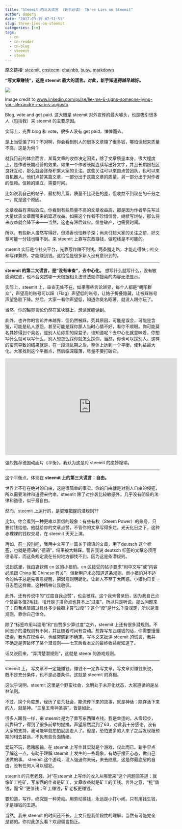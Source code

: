 ```yaml
---
title: "Steemit 的三大谎言 （新手必读） Three Lies on Steemit"
author: dapeng
date: "2017-09-19 07:51:51"
slug: three-lies-on-steemit
categories: [cn]
tags: 
  - cn
  - cn-reader
  - cn-blog
  - steemit
  - steem
---
```


原文链接: [steemit](https://steemit.com/cn/@dapeng/three-lies-on-steemit), [cnsteem](https://cnsteem.com/cn/@dapeng/three-lies-on-steemit), [chainbb](https://chainbb.com/cn/@dapeng/three-lies-on-steemit), [busy](https://busy.org/cn/@dapeng/three-lies-on-steemit), [markdown](https://raw.githubusercontent.com/pzhaonet/steem_mirror/master/content/post/three-lies-on-steemit.md)

**“写文章赚钱”，这是 steemit 最大的谎言。对此，新手知道得越早越好。**


![](https://media.licdn.com/mpr/mpr/AAEAAQAAAAAAAAZJAAAAJDExYTZjNDZjLTk4ODItNDAyOS04MjFiLTJhYTFiYjU2Zjk3MA.jpg)


Image credit to www.linkedin.com/pulse/lie-me-6-signs-someone-lying-you-alexandre-marins-augusto


Blog, vote and get paid.  这大概是 steemit 对外宣传的最大噱头，也是吸引很多人（包括我）来 steemit 的主要原因。


 实际上，光靠 blog 和 vote，很多人没有 get paid，悻悻而去。


是上当受骗了吗？不对啊，你会看到别人的很多文章赚了很多钱，哪怕读起来质量不高。这是为何？


就我目前的体会而言，某篇文章的收益决定因素，除了文章质量本身，很大程度上，是作者长期经营的效果。如果一个作者长期连续写出好文字，并且长期跟社区良好互动，那么就会逐渐积累大家的关注。这些关注可以来自点赞团队，也可以来自机器人。他们点赞某篇文章，一部分出于这篇文章的质量，另一部分出于对作者的信赖。信赖的建立，需要时间。


比如说我自己的帖子，最初的几篇，质量不比现在的差，但收益不到现在的千分之一，就是这个原因。


文章收益有滞后效应。你看到有些质量不高的文章收益高，那是因为作者早先写过大量优质文章而带来的延迟收益。如果这个作者不珍惜信誉，继续写烂帖，那么将来收益就会降下来——当然，这也有滞后效应。信誉破产，也需要时间。


所以，有些新人虽然写得好，但酒香也怕巷子深；尚未引起大家的关注之前，好文章可能一分钱也赚不到。来 steemit 上靠写东西赚钱，做短线是不可能的。


steemit 实际是个社交平台，光靠写作赚不到钱。两条腿走路，才能走得快；社交和写作兼顾，才能赚到钱。这恰恰是很多新人没有意识到的。


------


**steemit 的第二大谎言，是“没有审查”，去中心化。** 想写什么就写什么，没有敏感词过滤，也不会突然哪一天根据相关法律法规你搜索的内容无法显示。


实际上，steemit 上，审查无处不在。如果哪些言论越界，每个人都是“朝阳群众”，声望高的账号可以踩（Flag）声望低的账号，让帖子折叠隐藏，让被踩账号声望急剧下降。然后，大家一看你声望低，知道你臭名昭著，就没人跟你玩了。


当然，你的越界言论仍然在区块链上，想读就能读到。


此外，也许你的言论并未越界，但仍然被踩，究其原因，可能是误会，可能是含冤，可能是私人恩怨，甚至可能是踩你那人当时心情不好，看你不顺眼。你可能莫名其妙得到个臭名，是别人给你扣的屎盆子。谁知道呢？去中心化就意味着，你想写什么就可以写什么，别人想怎么踩你就怎么踩你。当然，你也可以踩别人。这样的蛮荒导致的结果就是，在一段混乱期之后，整体上达到一个平衡，使利益最大化。大家找到这个平衡点，然后临深履薄，尽量不要打破它。


<iframe width="560" height="315" src="https://www.youtube.com/embed/vZiEt5RUYSk" frameborder="0" allowfullscreen></iframe>


强烈推荐德国动画片《平衡》。我认为这是对 steemit 的绝妙隐喻。


------


这个平衡点，体现在 **steemit 上的第三大谎言：自由。**


世界上不存在绝对的自由，这是很简单的事实。你的自由就是对别人自由的侵犯，所以需要法律和道德来约束。steemit 除了对抄袭比较敏感外，几乎没有明显的法律和道德，似乎最自由。


然而，steemit 上运行的，是更难把握的潜规则??


比如，你会看到一种更难以置信的现象：有些有权（Steem Power）的账号，只要付钱给他，他就给你的文章点赞，不管你的文章写得多烂。光天化日之下，这种赤裸裸的钱权交易，在 steemit 天天上演。


再如，[前一段时间](https://steemit.com/cn/@dapeng/steem)，我用中文写了一篇关于德语的文章，用了deutsch 这个标签，也就是德语的“德语”，结果被大鲸踩，警告我说 deutsch 标签的文章必须用德语写，而这条规定我在任何地方都找不到，因为这是条潜规则。


说到这里，我由衷钦佩 cn 区的小猎豹。cn 区接受的帖子要求“用中文写”或“内容必须跟 China 和 Chinese 有关”，但新用户未必知道这条规则。而小猎豹对不适合的帖子总是先善意提醒，把潜规则明朗化，让新人不至于太困惑。小猎豹日复一日志愿这样做，这种精神让我敬佩。


此外，还有传说中的“过度自我点赞”，也会被踩。这个我未曾亲历，因为我自己点个赞最多值2毛钱，甩开膀子拼命点也算不上“过度”，所以只是听说。那么问题来了：自我点赞超过具体多少数额才算“过度”？这个“度”是什么？没规定，所以是潜规则，靠你自己体会。


除了“标签咋用叫滥用”和“自赞多少算过度”之外，steemit 上还有很多潜规则。不同圈子的潜规则有不同，并且随着时间有变动。想靠写东西赚钱的话，你需要慢慢摸索。我也在摸索中，也经常感到不确定。写本文来批评 steemit 的谎言，我并不确定是否破坏了某个潜规则——七天后看本文的最终收益就知道了。


话又说回来，“弄清楚潜规则”，这就是 steem 的游戏规则。


------


steemit 上， 写文章不一定能赚钱，赚钱不一定靠写文章。写文章对赚钱来说，既不是充分条件，也不是必要条件。这就是 steemit 的真相。


这似乎说明，steemit 这里是个野蛮社会，文明处于未开化状态，大家遵循的是丛林法则。


不过，换个角度想，经历了蛮荒社会，能流传下来的故事，就是神话；能存活下来的人，就是神。“三皇五帝神圣事”，皆是如此。


很多人跟我一样，来 steemit 是为了靠写东西赚点钱。我是幸运的，从零起步，纯靠码字，得到了很多前辈的提携，声望居然混到了63，对此我十分感谢。没有大家的支持，我可能早就拍拍屁股走人了。但是，恐怕更多的人来了之后发现跟预期的相去甚远，不免有些负面情绪。


爱玩不玩，愿赌服输，在 steemit 上写作其实就是个游戏，仅此而已。新手早点了解这一点，有助于理解 steemit 上发生的一些现象，有助于摆正心态，做自己该做的事。 steemit 这个游戏，没人强迫你来玩，来去随意，这是你最底层的自由，没有任何人可以侵犯。


steemit 的元老老聂，对“在steemit 上写作的收入从哪里来”这个问题回答道：就像矿工挖矿，写东西的作者是矿工，文章收益就是矿工的工钱。言外之意，“挖”值钱，而“矿”更值钱；矿工赚钱，矿老板更赚钱。


要知道，写作，终究是一种劳动。用劳动换钱，永远是小打小闹。只有用钱生钱，才是赚钱的王道。


当然，我来 steemit 的时间还不长，上文只是我阶段性的理解，当然有可能完全是错的。你对此怎么看？欢迎留言指正。
